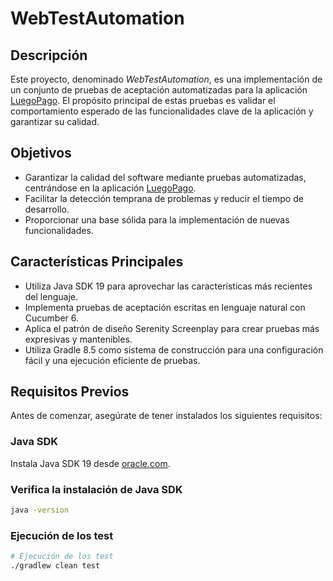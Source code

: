# WebTestAutomation

## Descripción
Este proyecto, denominado *WebTestAutomation*, es una implementación de un conjunto de pruebas de aceptación automatizadas para la aplicación [LuegoPago](https://www.luegopago.com/). El propósito principal de estas pruebas es validar el comportamiento esperado de las funcionalidades clave de la aplicación y garantizar su calidad.

## Objetivos

- Garantizar la calidad del software mediante pruebas automatizadas, centrándose en la aplicación [LuegoPago](https://www.luegopago.com/).
- Facilitar la detección temprana de problemas y reducir el tiempo de desarrollo.
- Proporcionar una base sólida para la implementación de nuevas funcionalidades.

## Características Principales

- Utiliza Java SDK 19 para aprovechar las características más recientes del lenguaje.
- Implementa pruebas de aceptación escritas en lenguaje natural con Cucumber 6.
- Aplica el patrón de diseño Serenity Screenplay para crear pruebas más expresivas y mantenibles.
- Utiliza Gradle 8.5 como sistema de construcción para una configuración fácil y una ejecución eficiente de pruebas.

## Requisitos Previos
Antes de comenzar, asegúrate de tener instalados los siguientes requisitos:

### Java SDK
Instala Java SDK 19 desde [oracle.com](https://www.oracle.com/java/technologies/javase/jdk19-archive-downloads.html).


### Verifica la instalación de Java SDK
```bash
java -version
```

### Ejecución de los test

```bash
# Ejecución de los test
./gradlew clean test